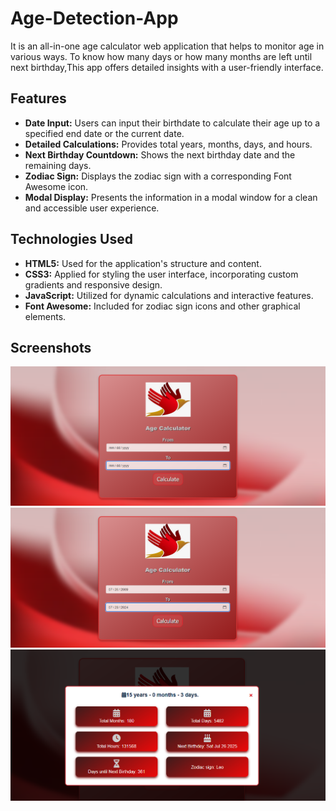 <h1>
Age-Detection-App
</h1>
It is an all-in-one age calculator web application that helps to monitor age in various ways. To know how many days or how many months are left until next birthday,This app offers detailed insights with a user-friendly interface.

## Features
- **Date Input:** Users can input their birthdate to calculate their age up to a specified end date or the current date.
- **Detailed Calculations:** Provides total years, months, days, and hours.
- **Next Birthday Countdown:** Shows the next birthday date and the remaining days.
- **Zodiac Sign:** Displays the zodiac sign with a corresponding Font Awesome icon.
- **Modal Display:** Presents the information in a modal window for a clean and accessible user experience.

## Technologies Used
- **HTML5:** Used for the application's structure and content.
- **CSS3:** Applied for styling the user interface, incorporating custom gradients and responsive design.
- **JavaScript:** Utilized for dynamic calculations and interactive features.
- **Font Awesome:** Included for zodiac sign icons and other graphical elements.
 ## Screenshots
 ![Alt Text](https://github.com/SidratulAfrida/Age-Detection-App/blob/40acdf37bff1dc4f4a8662576cb101a5b7d40541/images/image1.png)
 ![Alt Text](https://github.com/SidratulAfrida/Age-Detection-App/blob/40acdf37bff1dc4f4a8662576cb101a5b7d40541/images/image2.png)
 ![Alt Text](https://github.com/SidratulAfrida/Age-Detection-App/blob/40acdf37bff1dc4f4a8662576cb101a5b7d40541/images/image3.png)
 

